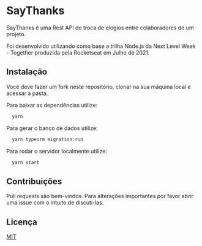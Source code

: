 # SayThanks

SayThanks é uma Rest API de troca de elogios entre colaboradores de um projeto.

Foi desenvolvido utilizando como base a trilha Node.js da Next Level Week - Together produzida pela Rocketseat em Julho de 2021.

## Instalação

Você deve fazer um fork neste repositório, clonar na sua máquina local e acessar a pasta.

Para baixar as dependências utilize:

```bash
  yarn
```

Para gerar o banco de dados utilize:

```bash
  yarn typeorm migration:run
```

Para rodar o servidor localmente utilize:

```bash
  yarn start
```

## Contribuições

Pull requests são bem-vindos. Para alterações importantes por favor abrir uma issue com o intuito de discutí-las.

## Licença

[MIT](./LICENSE.md)

